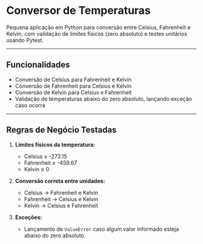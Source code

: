 # Conversor de Temperaturas

Pequena aplicação em Python para conversão entre Celsius, Fahrenheit e Kelvin, com validação de limites físicos (zero absoluto) e testes unitários usando Pytest.

---

## Funcionalidades

- Conversão de Celsius para Fahrenheit e Kelvin  
- Conversão de Fahrenheit para Celsius e Kelvin  
- Conversão de Kelvin para Celsius e Fahrenheit  
- Validação de temperaturas abaixo do zero absoluto, lançando exceção caso ocorra

---


## Regras de Negócio Testadas

1. **Limites físicos da temperatura:**  
   - Celsius ≥ -273.15  
   - Fahrenheit ≥ -459.67  
   - Kelvin ≥ 0  

2. **Conversão correta entre unidades:**  
   - Celsius → Fahrenheit e Kelvin  
   - Fahrenheit → Celsius e Kelvin  
   - Kelvin → Celsius e Fahrenheit  

3. **Exceções:**  
   - Lançamento de `ValueError` caso algum valor informado esteja abaixo do zero absoluto.
